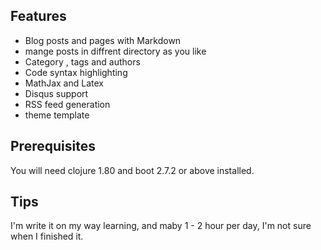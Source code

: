 
## Features

* Blog posts and pages with Markdown
* mange posts in diffrent directory as you like
* Category , tags and authors
* Code syntax highlighting
* MathJax and Latex
* Disqus support
* RSS feed generation
* theme template

## Prerequisites

You will need clojure 1.80 and boot 2.7.2 or above installed.

## Tips

I'm write it on my way learning, and maby 1 - 2 hour per day, I'm not sure when I finished it.